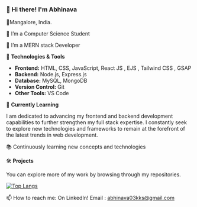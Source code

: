 ### 👋 Hi there! I'm Abhinava

📍Mangalore, India.

🔭 I’m a Computer Science Student

🌱 I’m a MERN stack Developer

🔧 **Technologies & Tools**
- **Frontend:** HTML, CSS, JavaScript, React JS , EJS , Tailwind CSS , GSAP
- **Backend:** Node.js, Express.js
- **Database:** MySQL, MongoDB
- **Version Control:** Git
- **Other Tools:** VS Code

🌱 **Currently Learning**

I am dedicated to advancing my frontend and backend development capabilities to further strengthen my full stack expertise. 
I constantly seek to explore new technologies and frameworks to remain at the forefront of the latest trends in web development.

📚 Continuously learning new concepts and technologies

🛠️ **Projects**

You can explore more of my work by browsing through my repositories.

[![Top Langs](https://github-readme-stats.vercel.app/api/top-langs/?username=k9abhinav&layout=donut)](https://github.com/k9abhinav/github-readme-stats)


📫 How to reach me: On LinkedIn!
 Email : [abhinava03kks@gmail.com](mailto:abhinava03kks@gmail.com)
